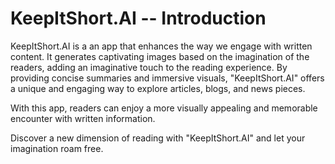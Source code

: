 # KeepItShort.AI -- Introduction

KeepItShort.AI is a an app that enhances the way we engage with written content. It generates captivating images based on the imagination of the readers, adding an imaginative touch to the reading experience. By providing concise summaries and immersive visuals, "KeepItShort.AI" offers a unique and engaging way to explore articles, blogs, and news pieces. 

With this app, readers can enjoy a more visually appealing and memorable encounter with written information. 

Discover a new dimension of reading with "KeepItShort.AI" and let your imagination roam free.
